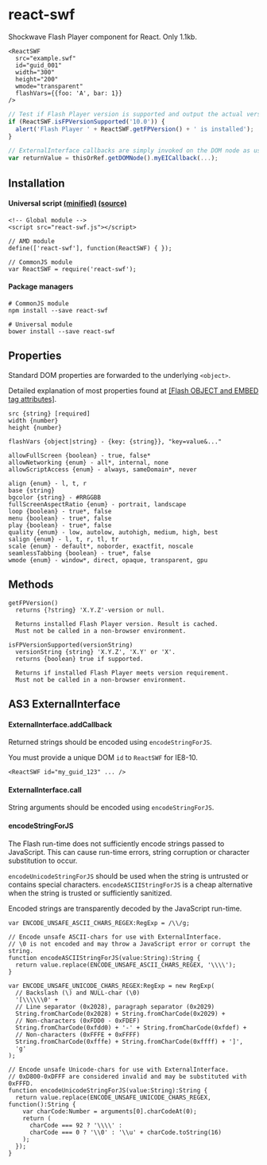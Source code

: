 # react-swf

Shockwave Flash Player component for React. Only 1.1kb.

```
<ReactSWF
  src="example.swf"
  id="guid_001"
  width="300"
  height="200"
  wmode="transparent"
  flashVars={{foo: 'A', bar: 1}}
/>
```
```js
// Test if Flash Player version is supported and output the actual version.
if (ReactSWF.isFPVersionSupported('10.0')) {
  alert('Flash Player ' + ReactSWF.getFPVersion() + ' is installed');
}
```
```js
// ExternalInterface callbacks are simply invoked on the DOM node as usual.
var returnValue = thisOrRef.getDOMNode().myEICallback(...);
```

## Installation

#### Universal script [(minified)](//raw.githubusercontent.com/syranide/react-swf/v0.10.0/react-swf.min.js) [(source)](//raw.githubusercontent.com/syranide/react-swf/v0.10.0/react-swf.js)

```
<!-- Global module -->
<script src="react-swf.js"></script>
```
```
// AMD module
define(['react-swf'], function(ReactSWF) { });
```
```
// CommonJS module
var ReactSWF = require('react-swf');
```

#### Package managers

```
# CommonJS module
npm install --save react-swf
```
```
# Universal module
bower install --save react-swf
```

## Properties

Standard DOM properties are forwarded to the underlying `<object>`.

Detailed explanation of most properties found at [[Flash OBJECT and EMBED tag attributes]](http://helpx.adobe.com/flash/kb/flash-object-embed-tag-attributes.html).

```
src {string} [required]
width {number}
height {number}
```
```
flashVars {object|string} - {key: {string}}, "key=value&..."
```
```
allowFullScreen {boolean} - true, false*
allowNetworking {enum} - all*, internal, none
allowScriptAccess {enum} - always, sameDomain*, never
```
```
align {enum} - l, t, r
base {string}
bgcolor {string} - #RRGGBB
fullScreenAspectRatio {enum} - portrait, landscape
loop {boolean} - true*, false
menu {boolean} - true*, false
play {boolean} - true*, false
quality {enum} - low, autolow, autohigh, medium, high, best
salign {enum} - l, t, r, tl, tr
scale {enum} - default*, noborder, exactfit, noscale
seamlessTabbing {boolean} - true*, false
wmode {enum} - window*, direct, opaque, transparent, gpu
```

## Methods

```
getFPVersion()
  returns {?string} 'X.Y.Z'-version or null.

  Returns installed Flash Player version. Result is cached.
  Must not be called in a non-browser environment.
```
```
isFPVersionSupported(versionString)
  versionString {string} 'X.Y.Z', 'X.Y' or 'X'.
  returns {boolean} true if supported.

  Returns if installed Flash Player meets version requirement.
  Must not be called in a non-browser environment.
```

## AS3 ExternalInterface

#### ExternalInterface.addCallback

Returned strings should be encoded using `encodeStringForJS`.

You must provide a unique DOM `id` to `ReactSWF` for IE8-10.

```
<ReactSWF id="my_guid_123" ... />
```

#### ExternalInterface.call

String arguments should be encoded using `encodeStringForJS`.

#### encodeStringForJS

The Flash run-time does not sufficiently encode strings passed to JavaScript. This can cause run-time errors, string corruption or character substitution to occur.

`encodeUnicodeStringForJS` should be used when the string is untrusted or contains special characters.
`encodeASCIIStringForJS` is a cheap alternative when the string is trusted or sufficiently sanitized.

Encoded strings are transparently decoded by the JavaScript run-time.

```as3
var ENCODE_UNSAFE_ASCII_CHARS_REGEX:RegExp = /\\/g;

// Encode unsafe ASCII-chars for use with ExternalInterface.
// \0 is not encoded and may throw a JavaScript error or corrupt the string.
function encodeASCIIStringForJS(value:String):String {
  return value.replace(ENCODE_UNSAFE_ASCII_CHARS_REGEX, '\\\\');
}
```
```as3
var ENCODE_UNSAFE_UNICODE_CHARS_REGEX:RegExp = new RegExp(
  // Backslash (\) and NULL-char (\0)
  '[\\\\\\0' +
  // Line separator (0x2028), paragraph separator (0x2029)
  String.fromCharCode(0x2028) + String.fromCharCode(0x2029) +
  // Non-characters (0xFDD0 - 0xFDEF)
  String.fromCharCode(0xfdd0) + '-' + String.fromCharCode(0xfdef) +
  // Non-characters (0xFFFE + 0xFFFF)
  String.fromCharCode(0xfffe) + String.fromCharCode(0xffff) + ']',
  'g'
);

// Encode unsafe Unicode-chars for use with ExternalInterface.
// 0xD800-0xDFFF are considered invalid and may be substituted with 0xFFFD.
function encodeUnicodeStringForJS(value:String):String {
  return value.replace(ENCODE_UNSAFE_UNICODE_CHARS_REGEX, function():String {
    var charCode:Number = arguments[0].charCodeAt(0);
    return (
      charCode === 92 ? '\\\\' :
      charCode === 0 ? '\\0' : '\\u' + charCode.toString(16)
    );
  });
}
```

